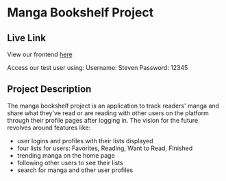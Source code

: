 # Manga Bookshelf Project

## Live Link
View our frontend [here](https://manga-book-shelf-frontend.vercel.app/)

Access our test user using: 
Username: Steven
Password: 12345

## Project Description
The manga bookshelf project is an application to track readers' manga and share what they've read or are reading with other users on the platform through their profile pages after logging in. The vision for the future revolves around features like:
- user logins and profiles with their lists displayed
- four lists for users: Favorites, Reading, Want to Read, Finished
- trending manga on the home page
- following other users to see their lists
- search for manga and other user profiles
